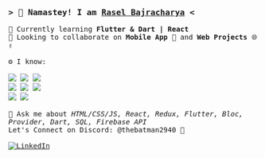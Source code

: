 <!-- Intro  -->
<h3>
        <samp>&gt; 🙏 Namastey! I am
                <b><a target="_blank" href="https://www.linkedin.com/in/rasel-bajracharya-903baa285/">Rasel Bajracharya</a></b> &lt;
        </samp>
</h3>

<p>
  <samp>
    🌱 Currently learning <b>Flutter & Dart | React</b><br>
    👯 Looking to collaborate on <b> Mobile App 📱</b> and <b>Web Projects </b> 🌐 ✌️ <br><br>
    ⚙️ I know: <br><br>
          <img src="https://img.shields.io/badge/html5-%23E34F26.svg?style=for-the-badge&logo=html5&logoColor=white"/> 
          <img src="https://img.shields.io/badge/css3-%231572B6.svg?style=for-the-badge&logo=css3&logoColor=white"/> 
          <img src="https://img.shields.io/badge/react-%2320232a.svg?style=for-the-badge&logo=react&logoColor=%2361DAFB"/> 
          <br>
          <img src="https://img.shields.io/badge/Flutter-%2302569B.svg?style=for-the-badge&logo=Flutter&logoColor=white"/> 
          <img src="https://img.shields.io/badge/sqlite-%2307405e.svg?style=for-the-badge&logo=sqlite&logoColor=white"/> 
          <img src="https://img.shields.io/badge/firebase-a08021?style=for-the-badge&logo=firebase&logoColor=ffcd34"/> 
          <br>
          <img src="https://img.shields.io/badge/java-%23ED8B00.svg?style=for-the-badge&logo=openjdk&logoColor=white"/>
          <img src="https://img.shields.io/badge/python-3670A0?style=for-the-badge&logo=python&logoColor=ffdd54"/> 
    <br><br>
💬 Ask me about <i>HTML/CSS/JS, React, Redux, Flutter, Bloc, Provider, Dart, SQL, Firebase API</i><br>
          Let's Connect on Discord: @thebatman2940 🤙 <br><br>
    <a href="https://www.linkedin.com/in/rasel-bajracharya-903baa285/" target="_blank">
    <img src="https://img.shields.io/badge/LinkedIn-0077B5?style=for-the-badge&logo=linkedin&logoColor=white" alt="LinkedIn"/>
   </a>
 </samp>
</p>
  

<!--
**theBatman70/theBatman70** is a ✨ _special_ ✨ repository because its `README.md` (this file) appears on your GitHub profile.

Here are some ideas to get you started:

- 🔭 I’m currently working on ...
- 🌱 I’m currently learning ...
- 👯 I’m looking to collaborate on ...
- 🤔 I’m looking for help with ...
- 💬 Ask me about ...
- 📫 How to reach me: ...
- 😄 Pronouns: ...
- ⚡ Fun fact: ...
-->
